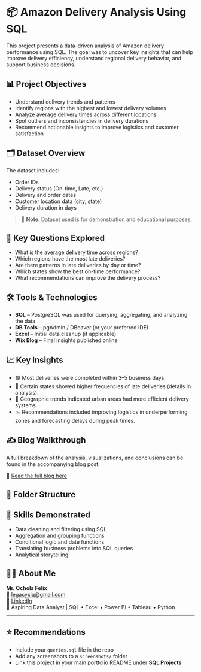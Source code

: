  # 📦 Amazon Delivery Analysis Using SQL

This project presents a data-driven analysis of Amazon delivery performance using SQL. The goal was to uncover key insights that can help improve delivery efficiency, understand regional delivery behavior, and support business decisions.

## 📊 Project Objectives

- Understand delivery trends and patterns
- Identify regions with the highest and lowest delivery volumes
- Analyze average delivery times across different locations
- Spot outliers and inconsistencies in delivery durations
- Recommend actionable insights to improve logistics and customer satisfaction

## 🗂️ Dataset Overview

The dataset includes:
- Order IDs
- Delivery status (On-time, Late, etc.)
- Delivery and order dates
- Customer location data (city, state)
- Delivery duration in days

> 📌 **Note**: Dataset used is for demonstration and educational purposes.

## 🧠 Key Questions Explored

- What is the average delivery time across regions?
- Which regions have the most late deliveries?
- Are there patterns in late deliveries by day or time?
- Which states show the best on-time performance?
- What recommendations can improve the delivery process?

## 🛠️ Tools & Technologies

- **SQL** – PostgreSQL was used for querying, aggregating, and analyzing the data
- **DB Tools** – pgAdmin / DBeaver (or your preferred IDE)
- **Excel** – Initial data cleanup (if applicable)
- **Wix Blog** – Final insights published online

## 📈 Key Insights

- 🟢 Most deliveries were completed within 3–5 business days.
- 🔴 Certain states showed higher frequencies of late deliveries (details in analysis).
- 📍 Geographic trends indicated urban areas had more efficient delivery systems.
- 📉 Recommendations included improving logistics in underperforming zones and forecasting delays during peak times.

## ✍️ Blog Walkthrough

A full breakdown of the analysis, visualizations, and conclusions can be found in the accompanying blog post:

🔗 [Read the full blog here](https://felixochola.wixsite.com/ochola-felix/post/amazon-delivery-analysis-using-sql)

## 📁 Folder Structure

## 🧠 Skills Demonstrated

- Data cleaning and filtering using SQL
- Aggregation and grouping functions
- Conditional logic and date functions
- Translating business problems into SQL queries
- Analytical storytelling

## 🧑‍💼 About Me

**Mr. Ochola Felix**  
📧 legacyxiq@gmail.com  
🔗 [LinkedIn](https://www.linkedin.com/in/ochola-felix)  
🎯 Aspiring Data Analyst | SQL • Excel • Power BI • Tableau • Python  

---

## ⭐ Recommendations

- Include your `queries.sql` file in the repo
- Add any screenshots to a `screenshots/` folder
- Link this project in your main portfolio README under **SQL Projects**


